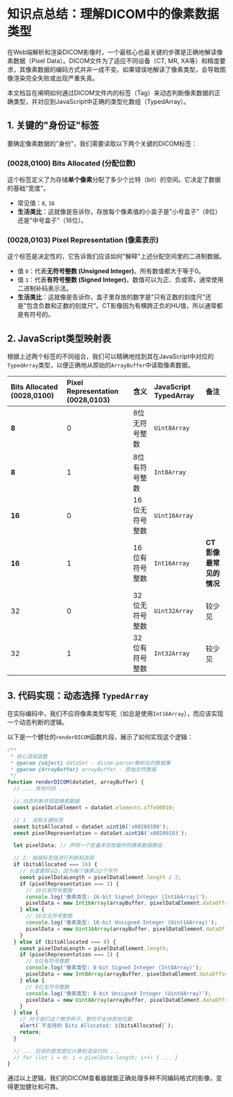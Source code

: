 # 知识点总结：理解DICOM中的像素数据类型

在Web端解析和渲染DICOM影像时，一个最核心也最关键的步骤是正确地解读像素数据（Pixel Data）。DICOM文件为了适应不同设备（CT, MR, XA等）和精度要求，其像素数据的编码方式并非一成不变。如果错误地解读了像素类型，会导致图像渲染完全失败或出现严重失真。

本文档旨在阐明如何通过DICOM文件内的标签（Tag）来动态判断像素数据的正确类型，并对应到JavaScript中正确的类型化数组（TypedArray）。

## 1. 关键的"身份证"标签

要确定像素数据的"身份"，我们需要读取以下两个关键的DICOM标签：

### (0028,0100) Bits Allocated (分配位数)

这个标签定义了为存储**单个像素**分配了多少个比特（bit）的空间。它决定了数据的基础"宽度"。

- 常见值：`8`, `16`
- **生活类比**：这就像是告诉你，存放每个像素值的小盒子是"小号盒子"（8位）还是"中号盒子"（16位）。

### (0028,0103) Pixel Representation (像素表示)

这个标签是决定性的，它告诉我们应该如何"解释"上述分配空间里的二进制数据。

- 值 `0`：代表**无符号整数 (Unsigned Integer)**。所有数值都大于等于0。
- 值 `1`：代表**有符号整数 (Signed Integer)**。数值可以为正、负或零，通常使用二进制补码表示法。
- **生活类比**：这就像是告诉你，盒子里存放的数字是"只有正数的刻度尺"还是"包含负数和正数的刻度尺"。CT影像因为有横跨正负的HU值，所以通常都是有符号的。

## 2. JavaScript类型映射表

根据上述两个标签的不同组合，我们可以精确地找到其在JavaScript中对应的`TypedArray`类型，以便正确地从原始的`ArrayBuffer`中读取像素数据。

| Bits Allocated (0028,0100) | Pixel Representation (0028,0103) | 含义           | JavaScript TypedArray | 备注                   |
| :------------------------- | :------------------------------- | :------------- | :-------------------- | :--------------------- |
| **8**                      | 0                                | 8位无符号整数  | `Uint8Array`          |                        |
| **8**                      | 1                                | 8位有符号整数  | `Int8Array`           |                        |
| **16**                     | 0                                | 16位无符号整数 | `Uint16Array`         |                        |
| **16**                     | 1                                | 16位有符号整数 | `Int16Array`          | **CT影像最常见的情况** |
| 32                         | 0                                | 32位无符号整数 | `Uint32Array`         | 较少见                 |
| 32                         | 1                                | 32位有符号整数 | `Int32Array`          | 较少见                 |

## 3. 代码实现：动态选择 `TypedArray`

在实际编码中，我们不应将像素类型写死（如总是使用`Int16Array`），而应该实现一个动态判断的逻辑。

以下是一个健壮的`renderDICOM`函数片段，展示了如何实现这个逻辑：

```javascript
/**
 * 核心渲染函数
 * @param {object} dataSet - dicom-parser解析出的数据集
 * @param {ArrayBuffer} arrayBuffer - 原始文件数据
 */
function renderDICOM(dataSet, arrayBuffer) {
  // ... 其他代码 ...

  // 动态判断并获取像素数据
  const pixelDataElement = dataSet.elements.x7fe00010;

  // 1. 读取关键标签
  const bitsAllocated = dataSet.uint16('x00280100');
  const pixelRepresentation = dataSet.uint16('x00280103');

  let pixelData; // 声明一个变量来存放最终的像素数据数组

  // 2. 根据标签值进行判断和选择
  if (bitsAllocated === 16) {
    // 长度要除以2，因为每个像素占2个字节
    const pixelDataLength = pixelDataElement.length / 2;
    if (pixelRepresentation === 1) {
      // 16位有符号整数
      console.log('像素类型: 16-bit Signed Integer (Int16Array)');
      pixelData = new Int16Array(arrayBuffer, pixelDataElement.dataOffset, pixelDataLength);
    } else {
      // 16位无符号整数
      console.log('像素类型: 16-bit Unsigned Integer (Uint16Array)');
      pixelData = new Uint16Array(arrayBuffer, pixelDataElement.dataOffset, pixelDataLength);
    }
  } else if (bitsAllocated === 8) {
    const pixelDataLength = pixelDataElement.length;
    if (pixelRepresentation === 1) {
      // 8位有符号整数
      console.log('像素类型: 8-bit Signed Integer (Int8Array)');
      pixelData = new Int8Array(arrayBuffer, pixelDataElement.dataOffset, pixelDataLength);
    } else {
      // 8位无符号整数
      console.log('像素类型: 8-bit Unsigned Integer (Uint8Array)');
      pixelData = new Uint8Array(arrayBuffer, pixelDataElement.dataOffset, pixelDataLength);
    }
  } else {
    // 对于我们这个教学例子，暂时不支持其他位数
    alert(`不支持的 Bits Allocated: ${bitsAllocated}`);
    return;
  }

  // ... 后续的窗宽窗位计算和渲染代码 ...
  // for (let i = 0; i < pixelData.length; i++) { ... }
}
```

通过以上逻辑，我们的DICOM查看器就能正确处理多种不同编码格式的影像，变得更加健壮和可靠。
